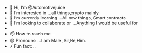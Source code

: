 - 👋 Hi, I’m @Automotivejuice
- 👀 I’m interested in ...all things,crypto mainly 
- 🌱 I’m currently learning ...All new things, Smart contracts
- 💞️ I’m looking to collaborate on ...Anything I would be useful for
- 
- 📫 How to reach me ...
- 😄 Pronouns: ...I am Male ,Sir,He,Him.
- ⚡ Fun fact: ...

<!---
Automotivejuice/Automotivejuice is a ✨ special ✨ repository because its `README.md` (this file) appears on your GitHub profile.
You can click the Preview link to take a look at your changes.
--->
